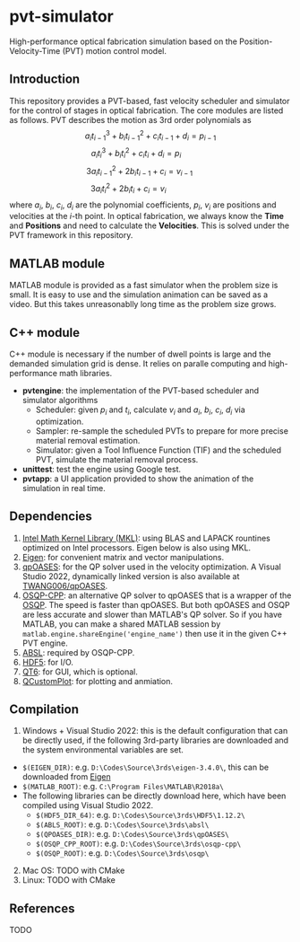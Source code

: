 # pvt-simulator
High-performance optical fabrication simulation based on the Position-Velocity-Time (PVT) motion control model.

## Introduction
This repository provides a PVT-based, fast velocity scheduler and simulator for the control of stages in optical fabrication. The core modules are listed as follows. PVT describes the motion as 3rd order polynomials as
$$a_{i}t_{i-1}^3+b_{i}t_{i-1}^2+c_{i}t_{i-1}+d_{i}=p_{i-1}$$
$$a_{i}t_{i}^3+b_{i}t_{i}^2+c_{i}t_{i}+d_{i}=p_{i}~~~~~~~~~~~~~$$
$$3a_{i}t_{i-1}^2+2b_{i}t_{i-1}+c_{i}=v_{i-1}~~~~~~~~~~$$
$$3a_{i}t_{i}^2+2b_{i}t_{i}+c_{i}=v_{i}~~~~~~~~~~~~~~~~~~~~$$
where $a_{i}$, $b_{i}$, $c_{i}$, $d_{i}$ are the polynomial coefficients, $p_{i}$, $v_{i}$ are positions and velocities at the $i$-th point. In optical fabrication, we always know the **Time** and **Positions** and need to calculate the **Velocities**. This is solved under the PVT framework in this repository. 

## MATLAB module
MATLAB module is provided as a fast simulator when the problem size is small. It is easy to use and the simulation animation can be saved as a video. But this takes unreasonablly long time as the problem size grows.

## C++ module
C++ module is necessary if the number of dwell points is large and the demanded simulation grid is dense. It relies on paralle computing and high-performance math libraries.
- **pvtengine**: the implementation of the PVT-based scheduler and simulator algorithms
  - Scheduler: given $p_{i}$ and $t_{i}$, calculate $v_{i}$ and $a_{i}$, $b_{i}$, $c_{i}$, $d_{i}$ via optimization.
  - Sampler: re-sample the scheduled PVTs to prepare for more precise material removal estimation.
  - Simulator: given a Tool Influence Function (TIF) and the scheduled PVT, simulate the material removal process.
- **unittest**: test the engine using Google test.
- **pvtapp**: a UI application provided to show the animation of the simulation in real time.

## Dependencies
1. [Intel Math Kernel Library (MKL)](https://www.intel.com/content/www/us/en/developer/tools/oneapi/toolkits.html): using BLAS and LAPACK rountines optimized on Intel processors. Eigen below is also using MKL.
2. [Eigen](https://eigen.tuxfamily.org/index.php?title=Main_Page): for convenient matrix and vector manipulations.
3. [qpOASES](https://github.com/coin-or/qpOASES.git): for the QP solver used in the velocity optimization. A Visual Studio 2022, dynamically linked version is also available at [TWANG006/qpOASES](https://github.com/TWANG006/qpOASES.git).
4. [OSQP-CPP](https://github.com/google/osqp-cpp.git): an alternative QP solver to qpOASES that is a wrapper of the [OSQP](https://github.com/osqp/osqp.git). The speed is faster than qpOASES. But both qpOASES and OSQP are less accurate and slower than MATLAB's QP solver. So if you have MATLAB, you can make a shared MATLAB session by `matlab.engine.shareEngine('engine_name')` then use it in the given C++ PVT engine. 
5. [ABSL](https://github.com/abseil/abseil-cpp.git): required by OSQP-CPP.
6. [HDF5](https://www.hdfgroup.org/solutions/hdf5/): for I/O.
7. [QT6](https://www.qt.io/download): for GUI, which is optional.
8. [QCustomPlot](https://www.qcustomplot.com/): for plotting and anmiation.

## Compilation
1. Windows + Visual Studio 2022: this is the default configuration that can be directly used, if the following 3rd-party libraries are downloaded and the system environmental variables are set.
  - `$(EIGEN_DIR)`: e.g. `D:\Codes\Source\3rds\eigen-3.4.0\`, this can be downloaded from [Eigen](https://eigen.tuxfamily.org/index.php?title=Main_Page)
  - `$(MATLAB_ROOT)`: e.g. `C:\Program Files\MATLAB\R2018a\`
  - The following libraries can be directly download here, which have been compiled using Visual Studio 2022.
    - `$(HDF5_DIR_64)`: e.g. `D:\Codes\Source\3rds\HDF5\1.12.2\`
    - `$(ABLS_ROOT)`: e.g. `D:\Codes\Source\3rds\absl\`
    - `$(QPOASES_DIR)`: e.g. `D:\Codes\Source\3rds\qpOASES\`
    - `$(OSQP_CPP_ROOT)`: e.g. `D:\Codes\Source\3rds\osqp-cpp\`
    - `$(OSQP_ROOT)`: e.g. `D:\Codes\Source\3rds\osqp\`

2. Mac OS: TODO with CMake
3. Linux: TODO with CMake

## References
TODO
